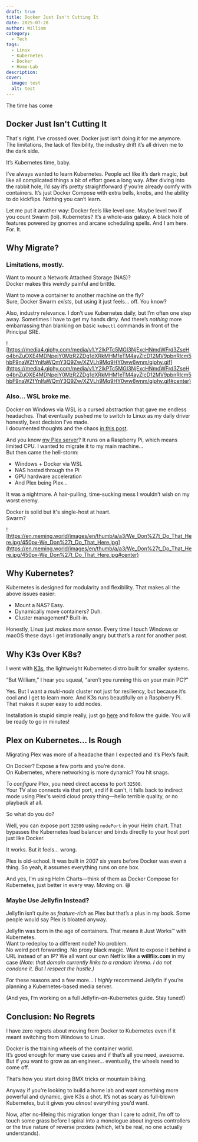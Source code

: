 ```yaml
---
draft: true
title: Docker Just Isn't Cutting It
date: 2025-07-28
author: William
category:
  - Tech
tags:
  - Linux
  - Kubernetes
  - Docker
  - Home-Lab
description: 
cover:
  image: test
  alt: test
---
```

The time has come
## Docker Just Isn't Cutting It
That's right. I’ve crossed over. Docker just isn’t doing it for me anymore.  
The limitations, the lack of flexibility, the industry drift it’s all driven me to the dark side.

It’s Kubernetes time, baby.

I’ve always wanted to learn Kubernetes. People act like it’s dark magic, but like all complicated things a bit of effort goes a long way. After diving into the rabbit hole, I’d say it’s pretty straightforward _if_ you’re already comfy with containers. It’s just Docker Compose with extra bells, knobs, and the ability to do kickflips. Nothing you can’t learn.

Let me put it another way: Docker feels like level one. Maybe level two if you count Swarm (lol). Kubernetes? It’s a whole-ass galaxy. A black hole of features powered by gnomes and arcane scheduling spells. And I am here. For. It.

## Why Migrate?

### Limitations, mostly.

Want to mount a Network Attached Storage (NAS)?  
Docker makes this _weirdly_ painful and brittle.

Want to move a container to another machine on the fly?  
Sure, Docker Swarm _exists_, but using it just feels... off. You know?

Also, industry relevance. I don’t use Kubernetes daily, but I’m often one step away. Sometimes I have to get my hands dirty. And there’s _nothing_ more embarrassing than blanking on basic `kubectl` commands in front of the Principal SRE.

![https://media4.giphy.com/media/v1.Y2lkPTc5MGI3NjExcHNmdWFrd3ZseHo4bnZuOXE4MDNpejY0MzR2ZDg1dXRkMHM1eTM4ayZlcD12MV9pbnRlcm5hbF9naWZfYnlfaWQmY3Q9Zw/XZVLh9Mq9HY0ww6wnm/giphy.gif](https://media4.giphy.com/media/v1.Y2lkPTc5MGI3NjExcHNmdWFrd3ZseHo4bnZuOXE4MDNpejY0MzR2ZDg1dXRkMHM1eTM4ayZlcD12MV9pbnRlcm5hbF9naWZfYnlfaWQmY3Q9Zw/XZVLh9Mq9HY0ww6wnm/giphy.gif#center)

### Also... WSL broke me.

Docker on Windows via WSL is a cursed abstraction that gave me endless headaches. That eventually pushed me to switch to Linux as my daily driver honestly, best decision I’ve made.  
I documented thoughts and the chaos [in this post](/blog/tech/linux-gaming-in-2025/).

And you know [my Plex server](/blog/tech/plex-server-on-headless-raspberry-pi/)? It runs on a Raspberry Pi, which means limited CPU. I wanted to migrate it to my main machine...  
But then came the hell-storm:

- Windows + Docker via WSL
- NAS hosted through the Pi
- GPU hardware acceleration
- And Plex being Plex...

It was a nightmare. A hair-pulling, time-sucking mess I wouldn’t wish on my worst enemy.

Docker is solid but it's single-host at heart.  
Swarm?

![https://en.meming.world/images/en/thumb/a/a3/We_Don%27t_Do_That_Here.jpg/450px-We_Don%27t_Do_That_Here.jpg](https://en.meming.world/images/en/thumb/a/a3/We_Don%27t_Do_That_Here.jpg/450px-We_Don%27t_Do_That_Here.jpg#center)

## Why Kubernetes?

Kubernetes is designed for modularity and flexibility. That makes all the above issues easier:
- Mount a NAS? Easy.
- Dynamically move containers? Duh.
- Cluster management? Built-in.

Honestly, Linux just _makes more sense_. Every time I touch Windows or macOS these days I get irrationally angry but that’s a rant for another post.

## Why K3s Over K8s?

I went with [K3s](https://docs.k3s.io/quick-start), the lightweight Kubernetes distro built for smaller systems.

“But William,” I hear you squeal, “aren’t you running this on your main PC?”

Yes. But I want a _multi-node_ cluster not just for resiliency, but because it’s cool and I get to learn more. And K3s runs beautifully on a Raspberry Pi. That makes it super easy to add nodes.

Installation is stupid simple really, just go [here](https://docs.k3s.io/quick-start) and follow the guide. You will be ready to go in minutes!

## Plex on Kubernetes... Is Rough

Migrating Plex was more of a headache than I expected and it’s Plex’s fault.

On Docker? Expose a few ports and you’re done.  
On Kubernetes, where networking is more dynamic? You hit snags.

To _configure_ Plex, you need direct access to port `32500`.  
Your TV also connects via that port, and if it can't, it falls back to indirect mode using Plex's weird cloud proxy thing—hello terrible quality, or no playback at all.

So what do you do?

Well, you can expose port `32500` using `nodePort` in your Helm chart. That bypasses the Kubernetes load balancer and binds directly to your host port just like Docker.

It works. But it feels... wrong.

Plex is old-school. It was built in 2007 six years before Docker was even a thing. So yeah, it assumes everything runs on one box.

And yes, I’m using Helm Charts—think of them as Docker Compose for Kubernetes, just better in every way. Moving on. 😄


### Maybe Use Jellyfin Instead?

Jellyfin isn’t quite as _feature-rich_ as Plex but that’s a plus in my book. Some people would say Plex is bloated anyway.

Jellyfin was born in the age of containers. That means it Just Works™ with Kubernetes.  
Want to redeploy to a different node? No problem.  
No weird port forwarding. No proxy black magic.
Want to expose it behind a URL instead of an IP? 
We all want our own Netflix like a **willflix.com** in my case
_(Note: that domain currently links to a random Venmo. I do not condone it. But I respect the hustle.)_

For these reasons and a few more... I _highly_ recommend Jellyfin if you’re planning a Kubernetes-based media server.

(And yes, I’m working on a full Jellyfin-on-Kubernetes guide. Stay tuned!)

## Conclusion: No Regrets

I have zero regrets about moving from Docker to Kubernetes even if it meant switching from Windows to Linux.

Docker is the training wheels of the container world.  
It’s good enough for many use cases and if that’s all you need, awesome.  
But if you want to grow as an engineer... eventually, the wheels need to come off.

That’s how you start doing BMX tricks or mountain biking.  

Anyway if you’re looking to build a home lab and want something more powerful and dynamic, give K3s a shot. It’s not as scary as full-blown Kubernetes, but it gives you _almost_ everything you’d want.

Now, after no-lifeing this migration longer than I care to admit, I’m off to touch some grass before I spiral into a monologue about ingress controllers or the true nature of reverse proxies (which, let’s be real, no one actually understands).
